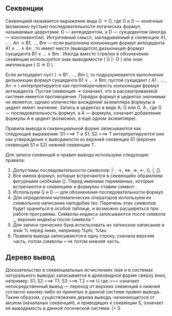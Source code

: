

## <a name=sequency></a>Секвенции

Секвенцией называется выражение вида G -> D, где G и D  — конечные (возможно пустые) последовательности логических формул, 
называемые цедентами: G — антецедентом, а D — сукцедентом (иногда — консеквентом). 
Интуитивный смысл, закладываемый в секвенцию A1, ... , An -> B1, ..., Bm — если выполнена конъюнкция формул антецедента 
A1 ∧ ... ∧ An , то имеет место (выводится) дизъюнкция формул сукцедента B1 ∨ ... ∨ Bm . 
Иногда вместо стрелки в обозначении секвенции используется знак выводимости ( G |- D ) или знак импликации ( G => D ).

Если антецедент пуст ( -> B1 , ..., Bm ), то подразумевается выполнение дизъюнкции формул сукцедента B1 ∨ ... ∨ Bm; 
пустой сукцедент ( A1 , ... , An -> ) интерпретируется как противоречивость конъюнкции формул антецедента. 
Пустая секвенция -> означает, что в рассматриваемой системе имеется противоречие. 
Порядок формул в цедентах значимым не является, однако количество вхождений экземпляра формулы в цедент имеет значение. 
Запись в цедентах в виде A, G или G, A , где G — последовательность формул, а A — формула, 
означает добавление формулы A в цедент (возможно, в ещё одном экземпляре).

Правила вывода в секвенциальной форме записываются как следующие выражения:
S1 ===> T и S1; S2 ===> T
интерпретируются они как утверждение о выводимости из верхней секвенции S1 (верхних секвенций S1 и S2) нижней секвенции T.

Для записи секвенций и правил вывода используем следующие правила:
1. Допустимы последовательности символов: |-, →, <=>, =>, ←, (), |, [].
2. Все имена формул, которые встречаются в секвенциях обрамляем фигурными скобками {}. 
   Перед именами переменных, которые встречаются в секвенциях и формулах ставим символ \.
3. Используем G и D — для обозначения последовательности формул.
4. Для определения математических операторов используем их символьное написание наподобие tex. 
   Перечень этих символов будет храниться в особой таблице, и возможно расширяться при работе программы. 
   Символы индекса записываются после символа _, верхние индексы после символа ^.
5. Для записи греческих букв использовать их латинское написание и знак % перед ними, например %phi, %tau.
6. Правила вывода записываются в одну строку, сначала верхняя часть, потом символы ===> потом нижняя часть.




## <a name='inherence_tree'></a>Дерево вывод

Доказательство в секвенциальных исчислениях (как и в системах натурального вывода) записывается в древовидной форме сверху вниз, 
например:
    S1; S2 ===> T1; S3 ===> T2 ===> U 
где === означает непосредственный вывод — переход от верхних секвенций к нижней согласно какому-либо из принятых в данной системе правил вывода. 
Таким образом, существование дерева вывода, начинающегося от аксиом (начальных секвенций), 
и приводящих к секвенции S, означает её выводимость в данной логической системе: |= S
